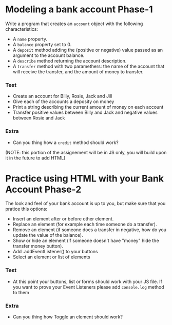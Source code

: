 # Modeling a bank account Phase-1

Write a program that creates an `account` object with the following characteristics:

- A `name` property.
- A `balance` property set to 0.
- A `deposit` method adding the (positive or negative) value passed as an argument to the account balance.
- A `describe` method returning the account description.
- A `transfer` method with two paramethers: the name of the account that will receive the transfer, and the amount of money to transfer.

### Test

- Create an account for Billy, Rosie, Jack and Jill
- Give each of the accounts a deposity on money
- Print a string describing the current amount of money on each account
- Transfer positive values between Billy and Jack and negative values between Rosie and Jack

### Extra

- Can you thing how a `credit` method should work?

(NOTE: this portion of the assignement will be in JS only, you will build upon it in the future to add HTML)

# Practice using HTML with your Bank Account Phase-2

The look and feel of your bank account is up to you, but make sure that you pratice this options:

- Insert an element after or before other element.
- Replace an element (for example each time someone do a transfer).
- Remove an element (if someone does a transfer in negative, how do you update the value of the balance).
- Show or hide an element (if someone doesn't have "money" hide the transfer money button).
- Add .addEventListener() to your buttons
- Select an element or list of elements

### Test

- At this point your buttons, list or forms should work with your JS file. If you want to prove your Event Listeners please add `console.log` method to them

### Extra

- Can you thing how Toggle an element should work?
